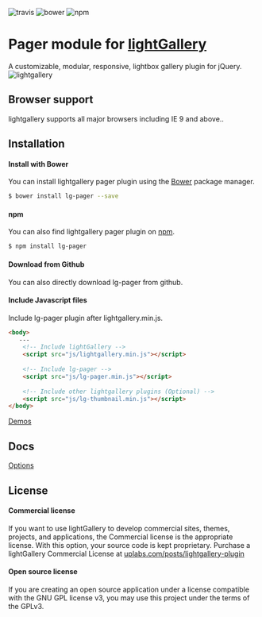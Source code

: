 ![travis](https://travis-ci.org/sachinchoolur/lg-pager.svg?branch=master)
![bower](https://img.shields.io/bower/v/lg-pager.svg)
![npm](https://img.shields.io/npm/v/lg-pager.svg)

# Pager module for [lightGallery](http://sachinchoolur.github.io/lightGallery/)
A customizable, modular, responsive, lightbox gallery plugin for jQuery.
![lightgallery](https://raw.githubusercontent.com/sachinchoolur/lightGallery/master/lib/lg.png)

 
Browser support
---
lightgallery supports all major browsers including IE 9 and above..


Installation
---
#### Install with Bower

You can install lightgallery pager plugin using the [Bower](http://bower.io) package manager.

```sh
$ bower install lg-pager --save
```

#### npm

You can also find lightgallery pager plugin on [npm](http://npmjs.org).

```sh
$ npm install lg-pager
```
#### Download from Github

You can also directly download lg-pager from github.

#### Include Javascript files
Include lg-pager plugin after lightgallery.min.js.
``` html
<body>
   ---
    <!-- Include lightGallery -->
    <script src="js/lightgallery.min.js"></script>
    
    <!-- Include lg-pager -->
    <script src="js/lg-pager.min.js"></script>
    
    <!-- Include other lightgallery plugins (Optional) -->
    <script src="js/lg-thumbnail.min.js"></script>
</body>  
```

[Demos](http://sachinchoolur.github.io/lightGallery)
  
Docs
-----
[Options](http://sachinchoolur.github.io/lightGallery/docs/api.html#lg-pager)

License
---

#### Commercial license
If you want to use lightGallery to develop commercial sites, themes, projects, and applications, the Commercial license is the appropriate license. With this option, your source code is kept proprietary. Purchase a lightGallery Commercial License at [uplabs.com/posts/lightgallery-plugin](https://www.uplabs.com/posts/lightgallery-plugin)

#### Open source license

If you are creating an open source application under a license compatible with the GNU GPL license v3, you may use this project under the terms of the GPLv3.

